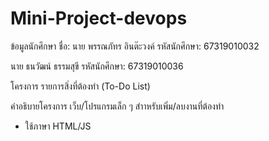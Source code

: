 # Mini-Project-devops

ข้อมูลนักศึกษา
ชื่อ: นาย พรรณภัทร อินต๊ะวงค์
รหัสนักศึกษา: 67319010032

นาย ธนวัฒน์ ธรรมสุขี 
รหัสนักศึกษา: 67319010036

โครงการ รายการสิ่งที่ต้องทำ (To-Do List)

คำอธิบายโครงการ
เว็บ/โปรแกรมเล็ก ๆ สำาหรับเพิ่ม/ลบงานที่ต้องทำ
- ใช้ภาษา HTML/JS
